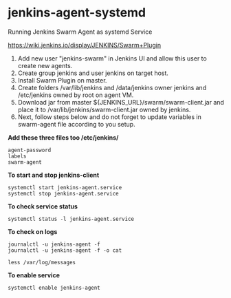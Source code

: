 # jenkins-agent-systemd
Running Jenkins Swarm Agent as systemd Service

<https://wiki.jenkins.io/display/JENKINS/Swarm+Plugin>

1. Add new user "jenkins-swarm" in Jenkins UI and allow this user to create new agents.
2. Create group jenkins and user jenkins on target host.
3. Install Swarm Plugin on master.
4. Create folders /var/lib/jenkins and /data/jenkins owner jenkins and /etc/jenkins owned by root on agent VM.
5. Download jar from master ${JENKINS_URL}/swarm/swarm-client.jar and place it to /var/lib/jenkins/swarm-client.jar owned by jenkins.
6. Next, follow steps below and do not forget to update variables in swarm-agent file according to you setup.

**Add these three files too /etc/jenkins/**
```
agent-password
labels
swarm-agent
```

**To start and stop jenkins-client**
```
systemctl start jenkins-agent.service
systemctl stop jenkins-agent.service
```

**To check service status**
```
systemctl status -l jenkins-agent.service
```

**To check on logs**
```
journalctl -u jenkins-agent -f
journalctl -u jenkins-agent -f -o cat

less /var/log/messages
```

**To enable service**
```
systemctl enable jenkins-agent
```

